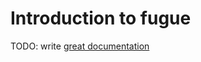# Introduction to fugue

TODO: write [great documentation](http://jacobian.org/writing/what-to-write/)
